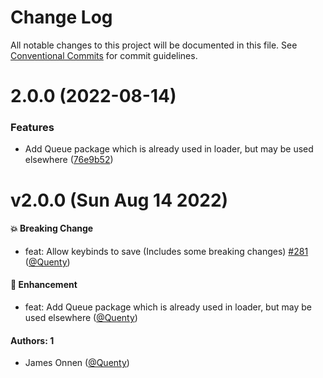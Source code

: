 # Change Log

All notable changes to this project will be documented in this file.
See [Conventional Commits](https://conventionalcommits.org) for commit guidelines.

# 2.0.0 (2022-08-14)


### Features

* Add Queue package which is already used in loader, but may be used elsewhere ([76e9b52](https://github.com/Quenty/NevermoreEngine/commit/76e9b526834f3d5ab0d2fe50a85c0b2c2fe61cea))





# v2.0.0 (Sun Aug 14 2022)

#### 💥 Breaking Change

- feat: Allow keybinds to save (Includes some breaking changes) [#281](https://github.com/Quenty/NevermoreEngine/pull/281) ([@Quenty](https://github.com/Quenty))

#### 🚀 Enhancement

- feat: Add Queue package which is already used in loader, but may be used elsewhere ([@Quenty](https://github.com/Quenty))

#### Authors: 1

- James Onnen ([@Quenty](https://github.com/Quenty))
